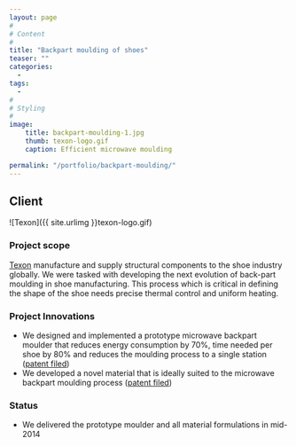 ```yaml
---
layout: page
#
# Content
#
title: "Backpart moulding of shoes"
teaser: ""
categories:
  -
tags:
  -
#
# Styling
#
image:
    title: backpart-moulding-1.jpg
    thumb: texon-logo.gif
    caption: Efficient microwave moulding

permalink: "/portfolio/backpart-moulding/"
---
```


## Client
![Texon]({{ site.urlimg }}texon-logo.gif)

### Project scope
[Texon](http://texon.com) manufacture and supply structural components to the shoe industry globally. We were tasked with developing the next evolution of back-part moulding in shoe manufacturing. This process which is critical in defining the shape of the shoe needs precise thermal control and uniform heating.

### Project Innovations
- We designed and implemented a prototype microwave backpart moulder that reduces energy consumption by 70%, time needed per shoe by 80% and reduces the moulding process to a single station ([patent filed](http://www.google.com/patents/WO2015075435A1))
- We developed a novel material that is ideally suited to the microwave backpart moulding process ([patent filed](https://www.google.com/patents/WO2015075436A1))

### Status
- We delivered the prototype moulder and all material formulations in mid-2014
